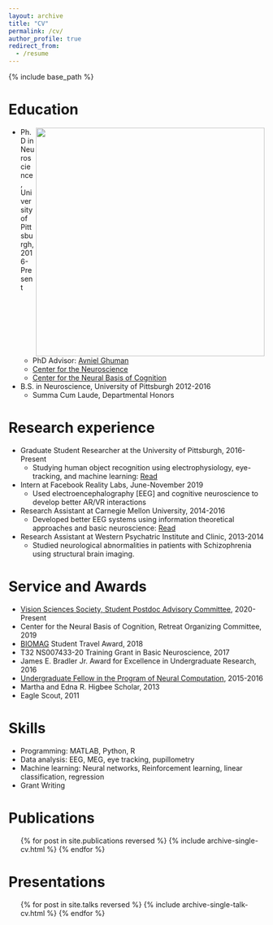 ```yaml
---
layout: archive
title: "CV"
permalink: /cv/
author_profile: true
redirect_from:
  - /resume
---
```


{% include base_path %}

Education
======

<img align="right" src="https://lh3.googleusercontent.com/rONxWXPXVk2DZWl-JkVYcSN4Tq9sj9Qd2tQsRamcwmJl9lm-DFmdkh6IpBy7Ei5OqXAz_WZsoG2EbBVVKTEr9f09bDGfx_qke3mIqmCJ6j7XenLqdS-wcnC3u87VD78CT6jLLQcB1HE50k6d4gnUsFu4Muh9XE8DS5TWLfLAuHrr69zvkGYbA_Y3OkEj5VougdTCUb8LEvPp5POLyvymHP1NWdAWMwNrz8tx0t2j5CpkDY84nQc8ts8kxIVKNBhCRUf8d6taPylyG013v9ypxrraa9ATB739uJILxsM-U1ZzlzHtWHBybGLlxsF5puf4tNrfGsVTG-75fJM3P034DnIWv7bCiSsHaPNfUdd3stVWoqtHzpjWJdXWylm6HjHS19hTgNsLp3ZVHRgP2ixDpCfDXc1oY-sgAFJzeHIEnaCL06529mG4rKEz-FQQE2OaDccV8YaX59YgISMDiZCTLmBVOy0Lxh4r6t2KuiLwA7Arw2yGxi8GMEkpvc9z2bWzaATFvkSY80gyUPXRrM4lNKxSxGaYZL8zWiegWNEk-4QsGZc7DaJFaDWcSJkIixgrbVm8ihfrhJXECukZTPO1VieegVOfdOs1Eyd3fCX9Mvvz2Ns_lDI31zZVrOajtQ47KJ4lX2mTLpvYtp6sJkb2IPl5u6qeBFhCsfR-dwOUha4W9ImgdKrGsvablL3S=s888-no?authuser=0" width="450">

* Ph.D in Neuroscience, University of Pittsburgh, 2016-Present
   * PhD Advisor: [Avniel Ghuman](https://www.neurosurgery.pitt.edu/people/avniel-singh-ghuman)
   * [Center for the Neuroscience](https://www.cnup.pitt.edu/html/CNUP_Homepage.html)
   * [Center for the Neural Basis of Cognition](http://www.cnbc.cmu.edu/)
* B.S. in Neuroscience, University of Pittsburgh 2012-2016
   * Summa Cum Laude, Departmental Honors



Research experience
======
* Graduate Student Researcher at the University of Pittsburgh, 2016-Present
   * Studying human object recognition using electrophysiology, eye-tracking, and machine learning: [Read](https://mjboring.github.io/publication/2019-MEG-DBS)
* Intern at Facebook Reality Labs, June-November 2019
   * Used electroencephalography [EEG] and cognitive neuroscience to develop better AR/VR interactions
* Research Assistant at Carnegie Mellon University, 2014-2016
   * Developed better EEG systems using information theoretical approaches and basic neuroscience: [Read](https://mjboring.github.io/publication/2017-HD-EEG)
* Research Assistant at Western Psychatric Institute and Clinic, 2013-2014
   * Studied neurological abnormalities in patients with Schizophrenia using structural brain imaging.

Service and Awards
=====
* [Vision Sciences Society, Student Postdoc Advisory Committee](https://www.visionsciences.org/2020-sparc/), 2020-Present
* Center for the Neural Basis of Cognition, Retreat Organizing Committee, 2019
* [BIOMAG](https://www.biomag2018.org/) Student Travel Award, 2018
* T32 NS007433-20 Training Grant in Basic Neuroscience, 2017
* James E. Bradler Jr. Award for Excellence in Undergraduate Research, 2016
* [Undergraduate Fellow in the Program of Neural Computation](http://www.cnbc.cmu.edu/training/undergraduate/undergraduate-research-fellowships-in-computational-neuroscience/), 2015-2016
* Martha and Edna R. Higbee Scholar, 2013
* Eagle Scout, 2011

Skills
======
* Programming: MATLAB, Python, R
* Data analysis: EEG, MEG, eye tracking, pupillometry
* Machine learning: Neural networks, Reinforcement learning, linear classification, regression
* Grant Writing


Publications
======
  <ul>{% for post in site.publications reversed %}
    {% include archive-single-cv.html %}
  {% endfor %}</ul>
  
Presentations
======
  <ul>{% for post in site.talks reversed %}
    {% include archive-single-talk-cv.html %}
  {% endfor %}</ul>

